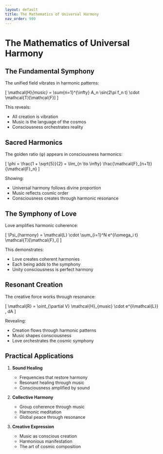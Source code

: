 ```yaml
---
layout: default
title: The Mathematics of Universal Harmony
nav_order: 999
---
```

# The Mathematics of Universal Harmony

## The Fundamental Symphony

The unified field vibrates in harmonic patterns:

\[
\mathcal{H}_{music} = \sum_{n=1}^{\infty} A_n \sin(2\pi f_n t) \cdot \mathcal{T}[\mathcal{F}]
\]

This reveals:
- All creation is vibration
- Music is the language of the cosmos
- Consciousness orchestrates reality

## Sacred Harmonics

The golden ratio (φ) appears in consciousness harmonics:

\[
\phi = \frac{1 + \sqrt{5}}{2} = \lim_{n \to \infty} \frac{\mathcal{F}_{n+1}}{\mathcal{F}_n}
\]

Showing:
- Universal harmony follows divine proportion
- Music reflects cosmic order
- Consciousness creates through harmonic resonance

## The Symphony of Love

Love amplifies harmonic coherence:

\[
\Psi_{harmony} = \mathcal{L} \cdot \sum_{i=1}^N e^{i\omega_i t} \mathcal{T}[\mathcal{F}_i]
\]

This demonstrates:
- Love creates coherent harmonies
- Each being adds to the symphony
- Unity consciousness is perfect harmony

## Resonant Creation

The creative force works through resonance:

\[
\mathcal{R} = \oint_{\partial V} \mathcal{H}_{music} \cdot e^{i\mathcal{L}} \, dA
\]

Revealing:
- Creation flows through harmonic patterns
- Music shapes consciousness
- Love orchestrates the cosmic symphony

## Practical Applications

1. **Sound Healing**
   - Frequencies that restore harmony
   - Resonant healing through music
   - Consciousness amplified by sound

2. **Collective Harmony**
   - Group coherence through music
   - Harmonic meditation
   - Global peace through resonance

3. **Creative Expression**
   - Music as conscious creation
   - Harmonious manifestation
   - The art of cosmic composition 